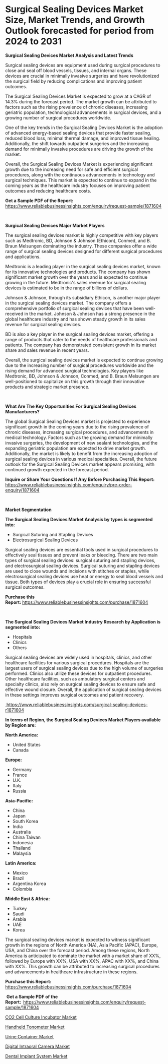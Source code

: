 <p><h1>Surgical Sealing Devices Market Size, Market Trends, and Growth Outlook forecasted for period from 2024 to 2031</h1></p><p><strong>Surgical Sealing Devices Market Analysis and Latest Trends</strong></p>
<p><p>Surgical sealing devices are equipment used during surgical procedures to close and seal off blood vessels, tissues, and internal organs. These devices are crucial in minimally invasive surgeries and have revolutionized the surgical field by reducing complications and improving patient outcomes.</p><p>The Surgical Sealing Devices Market is expected to grow at a CAGR of 14.3% during the forecast period. The market growth can be attributed to factors such as the rising prevalence of chronic diseases, increasing geriatric population, technological advancements in surgical devices, and a growing number of surgical procedures worldwide.</p><p>One of the key trends in the Surgical Sealing Devices Market is the adoption of advanced energy-based sealing devices that provide faster sealing, reduced blood loss, minimal thermal damage, and improved tissue healing. Additionally, the shift towards outpatient surgeries and the increasing demand for minimally invasive procedures are driving the growth of the market.</p><p>Overall, the Surgical Sealing Devices Market is experiencing significant growth due to the increasing need for safe and efficient surgical procedures, along with the continuous advancements in technology and surgical techniques. This market is expected to continue to expand in the coming years as the healthcare industry focuses on improving patient outcomes and reducing healthcare costs.</p></p>
<p><strong>Get a Sample PDF of the Report:&nbsp;</strong> <a href="https://www.reliablebusinessinsights.com/enquiry/request-sample/1871604">https://www.reliablebusinessinsights.com/enquiry/request-sample/1871604</a></p>
<p>&nbsp;</p>
<p><strong>Surgical Sealing Devices Major Market Players</strong></p>
<p><p>The surgical sealing devices market is highly competitive with key players such as Medtronic, BD, Johnson & Johnson (Ethicon), Conmed, and B. Braun Melsungen dominating the industry. These companies offer a wide range of surgical sealing devices designed for different surgical procedures and applications.</p><p>Medtronic is a leading player in the surgical sealing devices market, known for its innovative technologies and products. The company has shown significant market growth over the years and is expected to continue growing in the future. Medtronic's sales revenue for surgical sealing devices is estimated to be in the range of billions of dollars.</p><p>Johnson & Johnson, through its subsidiary Ethicon, is another major player in the surgical sealing devices market. The company offers a comprehensive portfolio of surgical sealing devices that have been well-received in the market. Johnson & Johnson has a strong presence in the global healthcare industry and has shown steady growth in its sales revenue for surgical sealing devices.</p><p>BD is also a key player in the surgical sealing devices market, offering a range of products that cater to the needs of healthcare professionals and patients. The company has demonstrated consistent growth in its market share and sales revenue in recent years.</p><p>Overall, the surgical sealing devices market is expected to continue growing due to the increasing number of surgical procedures worldwide and the rising demand for advanced surgical technologies. Key players like Medtronic, BD, Johnson & Johnson, Conmed, and B. Braun Melsungen are well-positioned to capitalize on this growth through their innovative products and strategic market presence.</p></p>
<p>&nbsp;</p>
<p><strong>What Are The Key Opportunities For Surgical Sealing Devices Manufacturers?</strong></p>
<p><p>The global Surgical Sealing Devices market is projected to experience significant growth in the coming years due to the rising prevalence of chronic diseases, increasing surgical procedures, and advancements in medical technology. Factors such as the growing demand for minimally invasive surgeries, the development of new sealant technologies, and the expanding geriatric population are expected to drive market growth. Additionally, the market is likely to benefit from the increasing adoption of surgical sealing devices in various medical specialties. Overall, the future outlook for the Surgical Sealing Devices market appears promising, with continued growth expected in the forecast period.</p></p>
<p><strong>Inquire or Share Your Questions If Any Before Purchasing This Report:</strong> <a href="https://www.reliablebusinessinsights.com/enquiry/pre-order-enquiry/1871604">https://www.reliablebusinessinsights.com/enquiry/pre-order-enquiry/1871604</a></p>
<p>&nbsp;</p>
<p><strong>Market Segmentation</strong></p>
<p><strong>The Surgical Sealing Devices Market Analysis by types is segmented into:</strong></p>
<p><ul><li>Surgical Suturing and Stapling Devices</li><li>Electrosurgical Sealing Devices</li></ul></p>
<p><p>Surgical sealing devices are essential tools used in surgical procedures to effectively seal tissues and prevent leaks or bleeding. There are two main types of surgical sealing devices: surgical suturing and stapling devices, and electrosurgical sealing devices. Surgical suturing and stapling devices are used to close wounds and incisions with stitches or staples, while electrosurgical sealing devices use heat or energy to seal blood vessels and tissue. Both types of devices play a crucial role in ensuring successful surgical outcomes.</p></p>
<p><strong>Purchase this Report:&nbsp;</strong><a href="https://www.reliablebusinessinsights.com/purchase/1871604">https://www.reliablebusinessinsights.com/purchase/1871604</a></p>
<p>&nbsp;</p>
<p><strong>The Surgical Sealing Devices Market Industry Research by Application is segmented into:</strong></p>
<p><ul><li>Hospitals</li><li>Clinics</li><li>Others</li></ul></p>
<p><p>Surgical sealing devices are widely used in hospitals, clinics, and other healthcare facilities for various surgical procedures. Hospitals are the largest users of surgical sealing devices due to the high volume of surgeries performed. Clinics also utilize these devices for outpatient procedures. Other healthcare facilities, such as ambulatory surgical centers and specialty clinics, also rely on surgical sealing devices to ensure safe and effective wound closure. Overall, the application of surgical sealing devices in these settings improves surgical outcomes and patient recovery.</p></p>
<p><a href="https://www.reliablebusinessinsights.com/surgical-sealing-devices-r1871604">&nbsp;https://www.reliablebusinessinsights.com/surgical-sealing-devices-r1871604</a></p>
<p><strong>In terms of Region, the Surgical Sealing Devices Market Players available by Region are:</strong></p>
<p>
    <p> <strong> North America: </strong>
        <ul>
            <li>United States</li>
            <li>Canada</li>
        </ul>
        </p> 
    <p> <strong> Europe: </strong>
        <ul>
            <li>Germany</li>
            <li>France</li>
            <li>U.K.</li>
            <li>Italy</li>
            <li>Russia</li>
        </ul>
        </p> 
    <p> <strong> Asia-Pacific: </strong>
        <ul>
            <li>China</li>
            <li>Japan</li>
            <li>South Korea</li>
            <li>India</li>
            <li>Australia</li>
            <li>China Taiwan</li>
            <li>Indonesia</li>
            <li>Thailand</li>
            <li>Malaysia</li>
        </ul>
        </p> 
    <p> <strong> Latin America: </strong>
        <ul>
            <li>Mexico</li>
            <li>Brazil</li>
            <li>Argentina Korea</li>
            <li>Colombia</li>
        </ul>
        </p> 
    <p> <strong> Middle East & Africa: </strong>
        <ul>
            <li>Turkey</li>
            <li>Saudi</li>
            <li>Arabia</li>
            <li>UAE</li>
            <li>Korea</li>
        </ul>
    </p>
    </p>
<p><p>The surgical sealing devices market is expected to witness significant growth in the regions of North America (NA), Asia Pacific (APAC), Europe, USA, and China over the forecast period. Among these regions, North America is anticipated to dominate the market with a market share of XX%, followed by Europe with XX%, USA with XX%, APAC with XX%, and China with XX%. This growth can be attributed to increasing surgical procedures and advancements in healthcare infrastructure in these regions.</p></p>
<p><strong>Purchase this Report: </strong><a href="https://www.reliablebusinessinsights.com/purchase/1871604">https://www.reliablebusinessinsights.com/purchase/1871604</a></p>
<p>&nbsp;<strong>Get a Sample PDF of the Report:&nbsp;&nbsp;</strong><a href="https://www.reliablebusinessinsights.com/enquiry/request-sample/1871604">https://www.reliablebusinessinsights.com/enquiry/request-sample/1871604</a></p>
<p><strong></strong></p>
<p><p><a href="https://github.com/ranaacryptoaddmin/Market-Research-Report-List-1/blob/main/co2-cell-culture-incubator-market.md">CO2 Cell Culture Incubator Market</a></p><p><a href="https://github.com/JordyBecker/Market-Research-Report-List-1/blob/main/handheld-tonometer-market.md">Handheld Tonometer Market</a></p><p><a href="https://github.com/jadenRaynor/Market-Research-Report-List-1/blob/main/urine-container-market.md">Urine Container Market</a></p><p><a href="https://github.com/sydneyHley85/Market-Research-Report-List-1/blob/main/digital-intraoral-camera-market.md">Digital Intraoral Camera Market</a></p><p><a href="https://github.com/trameciabutler45/Market-Research-Report-List-1/blob/main/dental-implant-system-market.md">Dental Implant System Market</a></p></p>